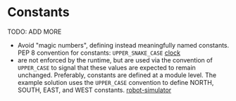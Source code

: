 # Constants

TODO: ADD MORE

- Avoid "magic numbers", defining instead meaningfully named constants. PEP 8 convention for constants: `UPPER_SNAKE_CASE` [clock](../exercise-concepts/clock.md)
- are not enforced by the runtime, but are used via the convention of `UPPER_CASE` to signal that these values are expected to remain unchanged. Preferably, constants are defined at a module level. The example solution uses the `UPPER_CASE` convention to define NORTH, SOUTH, EAST, and WEST constants. [robot-simulator](../exercise-concepts/robot-simulator.md)
